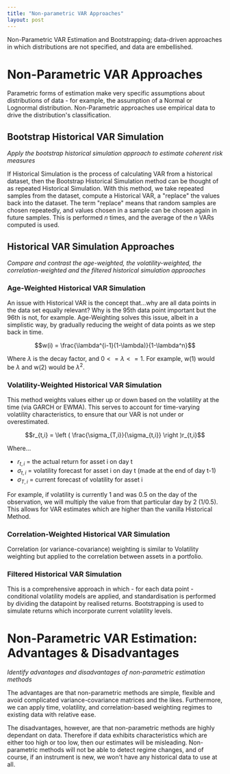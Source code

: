 ```yaml
---
title: "Non-parametric VAR Approaches"
layout: post
---
```

Non-Parametric VAR Estimation and Bootstrapping; data-driven approaches in which distributions are not specified, and data are embellished.

# Non-Parametric VAR Approaches
Parametric forms of estimation make very specific assumptions about distributions of data - for example, the assumption of a Normal or Lognormal distribution. Non-Parametric approaches use empirical data to drive the distribution's classification.

## Bootstrap Historical VAR Simulation
*Apply the bootstrap historical simulation approach to estimate coherent risk measures*

If Historical Simulation is the process of calculating VAR from a historical dataset, then the Bootstrap Historical Simulation method can be thought of as repeated Historical Simulation. With this method, we take repeated samples from the dataset, compute a Historical VAR, a "replace" the values back into the dataset. The term "replace" means that random samples are chosen repeatedly, and values chosen in a sample can be chosen again in future samples. This is performed *n* times, and the average of the *n* VARs computed is used.

## Historical VAR Simulation Approaches
*Compare and contrast the age-weighted, the volatility-weighted, the correlation-weighted and the filtered historical simulation approaches*

### Age-Weighted Historical VAR Simulation
An issue with Historical VAR is the concept that...why are all data points in the data set equally relevant? Why is the 95th data point important but the 96th is not, for example. Age-Weighting solves this issue, albeit in a simplistic way, by gradually reducing the weight of data points as we step back in time.

$$w(i) = \frac{\lambda^{i-1}(1-\lambda)}{1-\lambda^n}$$

Where $\lambda$ is the decay factor, and $0<=\lambda<=1$. For example, w(1) would be $\lambda$ and w(2) would be $\lambda^2$. 

### Volatility-Weighted Historical VAR Simulation
This method weights values either up or down based on the volatility at the time (via GARCH or EWMA). This serves to account for time-varying volatility characteristics, to ensure that our VAR is not under or overestimated. 

$$r_{t,i} = \left ( \frac{\sigma_{T,i}}{\sigma_{t,i}} \right )r_{t,i}$$

Where...
* $r_{t,i}$ = the actual return for asset i on day t
* $\sigma_{t,i}$ = volatility forecast for asset i on day t (made at the end of day t-1)
* $\sigma_{T,i}$ = current forecast of volatility for asset i

For example, if volatility is currently 1 and was 0.5 on the day of the observation, we will multiply the value from that particular day by 2 (1/0.5). This allows for VAR estimates which are higher than the vanilla Historical Method.

### Correlation-Weighted Historical VAR Simulation
Correlation (or variance-covariance) weighting is similar to Volatility weighting but applied to the correlation between assets in a portfolio.

### Filtered Historical VAR Simulation
This is a comprehensive approach in which - for each data point - conditional volatility models are applied, and standardisation is performed by dividing the datapoint by realised returns. Bootstrapping is used to simulate returns which incorporate current volatility levels.

# Non-Parametric VAR Estimation: Advantages & Disadvantages
*Identify advantages and disadvantages of non-parametric estimation methods*

The advantages are that non-parametric methods are simple, flexible and avoid complicated variance-covariance matrices and the likes. Furthermore, we can apply time, volatility, and correlation-based weighting regimes to existing data with relative ease. 

The disadvantages, however, are that non-parametric methods are highly dependant on data. Therefore if data exhibits characteristics which are either too high or too low, then our estimates will be misleading. Non-parametric methods will not be able to detect regime changes, and of course, if an instrument is new, we won't have any historical data to use at all.
